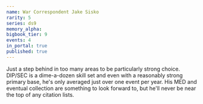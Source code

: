```yaml
---
name: War Correspondent Jake Sisko
rarity: 5
series: ds9
memory_alpha:
bigbook_tier: 9
events: 4
in_portal: true
published: true
---
```


Just a step behind in too many areas to be particularly strong choice. DIP/SEC is a dime-a-dozen skill set and even with a reasonably strong primary base, he's only averaged just over one event per year. His MED and eventual collection are something to look forward to, but he'll never be near the top of any citation lists.
